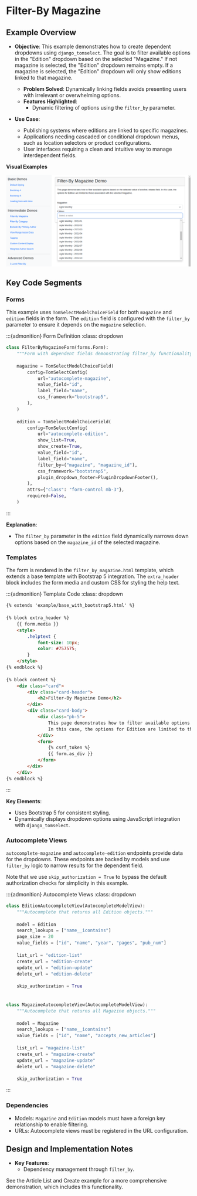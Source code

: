 # Filter-By Magazine

## Example Overview

- **Objective**: This example demonstrates how to create dependent dropdowns using `django_tomselect`. The goal is to filter available options in the "Edition" dropdown based on the selected "Magazine." If not magazine is selected, the "Edition" dropdown remains empty. If a magazine is selected, the "Edition" dropdown will only show editions linked to that magazine.
  - **Problem Solved**: Dynamically linking fields avoids presenting users with irrelevant or overwhelming options.
  - **Features Highlighted**:
    - Dynamic filtering of options using the `filter_by` parameter.

- **Use Case**:
  - Publishing systems where editions are linked to specific magazines.
  - Applications needing cascaded or conditional dropdown menus, such as location selectors or product configurations.
  - User interfaces requiring a clean and intuitive way to manage interdependent fields.

**Visual Examples**

![Screenshot: Filter-By Magazine](https://raw.githubusercontent.com/OmenApps/django-tomselect/refs/heads/main/docs/images/filter-by-magazine.png)

## Key Code Segments

### Forms
This example uses `TomSelectModelChoiceField` for both `magazine` and `edition` fields in the form. The `edition` field is configured with the `filter_by` parameter to ensure it depends on the `magazine` selection.

:::{admonition} Form Definition
:class: dropdown

```python
class FilterByMagazineForm(forms.Form):
    """Form with dependent fields demonstrating filter_by functionality."""

    magazine = TomSelectModelChoiceField(
        config=TomSelectConfig(
            url="autocomplete-magazine",
            value_field="id",
            label_field="name",
            css_framework="bootstrap5",
        ),
    )

    edition = TomSelectModelChoiceField(
        config=TomSelectConfig(
            url="autocomplete-edition",
            show_list=True,
            show_create=True,
            value_field="id",
            label_field="name",
            filter_by=("magazine", "magazine_id"),
            css_framework="bootstrap5",
            plugin_dropdown_footer=PluginDropdownFooter(),
        ),
        attrs={"class": "form-control mb-3"},
        required=False,
    )
```
:::

**Explanation**:
- The `filter_by` parameter in the `edition` field dynamically narrows down options based on the `magazine_id` of the selected magazine.

### Templates
The form is rendered in the `filter_by_magazine.html` template, which extends a base template with Bootstrap 5 integration. The `extra_header` block includes the form media and custom CSS for styling the help text.

:::{admonition} Template Code
:class: dropdown

```html
{% extends 'example/base_with_bootstrap5.html' %}

{% block extra_header %}
    {{ form.media }}
    <style>
        .helptext {
            font-size: 10px;
            color: #757575;
        }
    </style>
{% endblock %}

{% block content %}
    <div class="card">
        <div class="card-header">
            <h2>Filter-By Magazine Demo</h2>
        </div>
        <div class="card-body">
            <div class="pb-5">
                This page demonstrates how to filter available options based on the selected value of another, related field.
                In this case, the options for Edition are limited to those associated with the selected Magazine.
            </div>
            <form>
                {% csrf_token %}
                {{ form.as_div }}
            </form>
        </div>
    </div>
{% endblock %}
```
:::

**Key Elements**:
- Uses Bootstrap 5 for consistent styling.
- Dynamically displays dropdown options using JavaScript integration with `django_tomselect`.


### Autocomplete Views
`autocomplete-magazine` and `autocomplete-edition` endpoints provide data for the dropdowns. These endpoints are backed by models and use `filter_by` logic to narrow results for the dependent field.

Note that we use `skip_authorization = True` to bypass the default authorization checks for simplicity in this example.

:::{admonition} Autocomplete Views
:class: dropdown

```python
class EditionAutocompleteView(AutocompleteModelView):
    """Autocomplete that returns all Edition objects."""

    model = Edition
    search_lookups = ["name__icontains"]
    page_size = 20
    value_fields = ["id", "name", "year", "pages", "pub_num"]

    list_url = "edition-list"
    create_url = "edition-create"
    update_url = "edition-update"
    delete_url = "edition-delete"

    skip_authorization = True


class MagazineAutocompleteView(AutocompleteModelView):
    """Autocomplete that returns all Magazine objects."""

    model = Magazine
    search_lookups = ["name__icontains"]
    value_fields = ["id", "name", "accepts_new_articles"]

    list_url = "magazine-list"
    create_url = "magazine-create"
    update_url = "magazine-update"
    delete_url = "magazine-delete"

    skip_authorization = True
```
:::

### Dependencies
- Models: `Magazine` and `Edition` models must have a foreign key relationship to enable filtering.
- URLs: Autocomplete views must be registered in the URL configuration.

## Design and Implementation Notes

- **Key Features**:
  - Dependency management through `filter_by`.

See the Article List and Create example for a more comprehensive demonstration, which includes this functionality.
